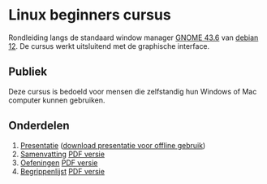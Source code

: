 # Linux beginners cursus
Rondleiding langs de standaard window manager [GNOME 43.6](https://help.gnome.org/) van [debian 12](https://debian.org). De
cursus werkt uitsluitend met de graphische interface.

## Publiek
Deze cursus is bedoeld voor mensen die zelfstandig hun Windows of Mac computer kunnen gebruiken.

## Onderdelen
1. [Presentatie](https://slspeek.github.io/linux-beginners-cursus) ([download presentatie voor offline gebruik](https://github.com/slspeek/linux-beginners-cursus/releases/latest/download/presentatie.zip))
1. [Samenvatting](https://slspeek.github.io/linux-beginners-cursus/samenvatting.html) [PDF versie](https://github.com/slspeek/linux-beginners-cursus/releases/latest/download/samenvatting.pdf)
1. [Oefeningen](https://slspeek.github.io/linux-beginners-cursus/oefeningen.html) [PDF versie](https://github.com/slspeek/linux-beginners-cursus/releases/latest/download/oefeningen.pdf)
1. [Begrippenlijst](https://slspeek.github.io/linux-beginners-cursus/begrippen.html) [PDF versie](https://github.com/slspeek/linux-beginners-cursus/releases/latest/download/begrippen.pdf)
